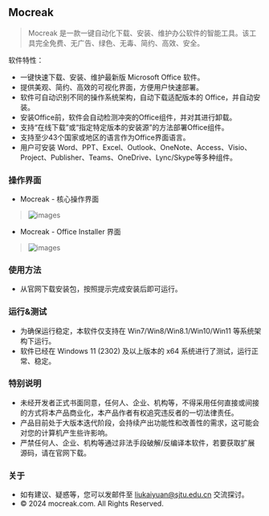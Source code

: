 #

## Mocreak
 > Mocreak 是一款一键自动化下载、安装、维护办公软件的智能工具。该工具完全免费、无广告、绿色、无毒、简约、高效、安全。

软件特性：
- 一键快速下载、安装、维护最新版 Microsoft Office 软件。
- 提供美观、简约、高效的可视化界面，方便用户快速部署。
- 软件可自动识别不同的操作系统架构，自动下载适配版本的 Office，并自动安装。
- 安装Office前，软件会自动检测冲突的Office组件，并对其进行卸载。
- 支持“在线下载”或“指定特定版本的安装源”的方法部署Office组件。
- 支持至少43个国家或地区的语言作为Office界面语言。
- 用户可安装 Word、PPT、Excel、Outlook、OneNote、Access、Visio、Project、Publisher、Teams、OneDrive、Lync/Skype等多种组件。

### 操作界面
- Mocreak - 核心操作界面
> ![images](https://gitee.com/OdysseusYuan/Mocreak/raw/master/preview/MainWindow.png)
- Mocreak - Office Installer 界面
> ![images](https://gitee.com/OdysseusYuan/Mocreak/raw/master/preview/OfficeInstaller.png)

### 使用方法
- 从官网下载安装包，按照提示完成安装后即可运行。

### 运行&测试
- 为确保运行稳定，本软件仅支持在 Win7/Win8/Win8.1/Win10/Win11 等系统架构下运行。
- 软件已经在 Windows 11 (2302) 及以上版本的 x64 系统进行了测试，运行正常、稳定。

### 特别说明
- 未经开发者正式书面同意，任何人、企业、机构等，不得采用任何直接或间接的方式将本产品商业化，本产品作者有权追究违反者的一切法律责任。
- 产品目前处于大版本迭代阶段，会持续产出功能性和改善性的需求，这可能会对您的计算机产生些许影响。
- 严禁任何人、企业、机构等通过非法手段破解/反编译本软件，若要获取扩展源码，请在官网下载。

### 关于
- 如有建议、疑惑等，您可以发邮件至 [liukaiyuan@sjtu.edu.cn](mailto:liukaiyuan@sjtu.edu.cn) 交流探讨。
- © 2024 mocreak.com. All Rights Reserved.
